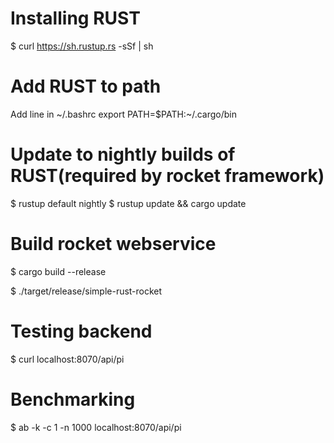 Installing RUST
===============
$ curl https://sh.rustup.rs -sSf | sh

Add RUST to path
================

Add line in ~/.bashrc
export PATH=$PATH:~/.cargo/bin

Update to nightly builds of RUST(required by rocket framework)
=============================================================
$ rustup default nightly
$ rustup update && cargo update

Build rocket webservice
=======================

$ cargo build --release

$ ./target/release/simple-rust-rocket

Testing backend
===============

$ curl localhost:8070/api/pi

Benchmarking
============
$ ab -k -c 1 -n 1000 localhost:8070/api/pi

